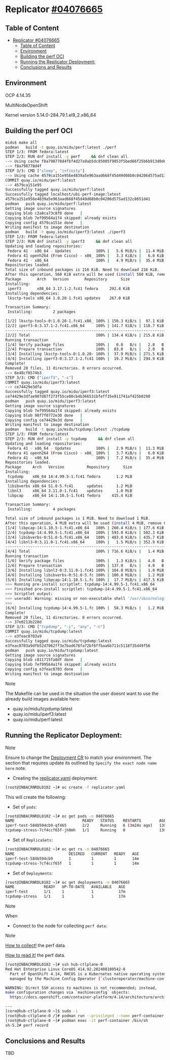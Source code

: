# Replicator [#04076665](https://access.redhat.com/support/cases/#/case/04076665/)

## Table of Content

- [Replicator #04076665](#replicator-04076665)
  - [Table of Content](#table-of-content)
  - [Environment](#environment)
  - [Building the perf OCI](#building-the-perf-oci)
  - [Running the Replicator Deployment:](#running-the-replicator-deployment)
  - [Conclusions and Results](#conclusions-and-results)

## Environment

OCP 4.14.35

MultiNodeOpenShift 

Kernel version 5.14.0-284.79.1.el9_2.x86_64


## Building the perf OCI

```bash
midu$ make all
podman   build -t quay.io/midu/perf:latest ./perf
STEP 1/3: FROM fedora:latest
STEP 2/3: RUN dnf install -y perf     && dnf clean all
--> Using cache f8a798778d4fbf4d27a9ab5dc85005f9853f5bed66f25b6b913d0d69428cfa16
--> f8a798778d4f
STEP 3/3: CMD ["sleep", "infinity"]
--> Using cache 4579ca151e956e4839a5e963aad668f45d49d08b0c04206d575ad132c8651d41
COMMIT quay.io/midu/perf:latest
--> 4579ca151e95
Successfully tagged quay.io/midu/perf:latest
Successfully tagged localhost/ubi-perf-image:latest
4579ca151e956e4839a5e963aad668f45d49d08b0c04206d575ad132c8651d41
podman   push quay.io/midu/perf:latest
Getting image source signatures
Copying blob c2a8ca73c8f0 done   | 
Copying blob 7ef99564a1f4 skipped: already exists  
Copying config 4579ca151e done   | 
Writing manifest to image destination
podman   build -t quay.io/midu/iperf3:latest ./iperf3
STEP 1/3: FROM fedora:latest
STEP 2/3: RUN dnf install -y iperf3     && dnf clean all
Updating and loading repositories:
 Fedora 41 - x86_64 - Updates           100% |   5.6 MiB/s |  11.4 MiB |  00m02s
 Fedora 41 openh264 (From Cisco) - x86_ 100% |   3.3 KiB/s |   6.0 KiB |  00m02s
 Fedora 41 - x86_64                     100% |   4.9 MiB/s |  35.4 MiB |  00m07s
Repositories loaded.
Total size of inbound packages is 216 KiB. Need to download 216 KiB.
After this operation, 560 KiB extra will be used (install 560 KiB, remove 0 B).
Package       Arch   Version       Repository      Size
Installing:
 iperf3       x86_64 3.17.1-2.fc41 fedora     292.8 KiB
Installing dependencies:
 lksctp-tools x86_64 1.0.20-1.fc41 updates    267.0 KiB

Transaction Summary:
 Installing:         2 packages

[1/2] lksctp-tools-0:1.0.20-1.fc41.x86_ 100% | 150.3 KiB/s |  97.1 KiB |  00m01s
[2/2] iperf3-0:3.17.1-2.fc41.x86_64     100% | 141.7 KiB/s | 118.7 KiB |  00m01s
--------------------------------------------------------------------------------
[2/2] Total                             100% | 134.4 KiB/s | 215.8 KiB |  00m02s
Running transaction
[1/4] Verify package files              100% |   0.0   B/s |   2.0   B |  00m00s
[2/4] Prepare transaction               100% |  83.0   B/s |   2.0   B |  00m00s
[3/4] Installing lksctp-tools-0:1.0.20- 100% |  37.9 MiB/s | 271.5 KiB |  00m00s
[4/4] Installing iperf3-0:3.17.1-2.fc41 100% |  19.2 MiB/s | 294.9 KiB |  00m00s
Complete!
Removed 20 files, 11 directories. 0 errors occurred.
--> 6e48cf8574b3
STEP 3/3: CMD ["iperf3", "-s"]
COMMIT quay.io/midu/iperf3:latest
--> ce74429e3dfa
Successfully tagged quay.io/midu/iperf3:latest
ce74429e3dfae907d87f273f55ce80cb4b366531bfeff35e911741af425b0290
podman   push quay.io/midu/iperf3:latest
Getting image source signatures
Copying blob 7ef99564a1f4 skipped: already exists  
Copying blob 98f7f0772e30 done   | 
Copying config ce74429e3d done   | 
Writing manifest to image destination
podman   build -t quay.io/midu/tcpdump:latest ./tcpdump
STEP 1/3: FROM fedora:latest
STEP 2/3: RUN dnf install -y tcpdump     && dnf clean all
Updating and loading repositories:
 Fedora 41 - x86_64 - Updates           100% |   2.9 MiB/s |  11.3 MiB |  00m04s
 Fedora 41 openh264 (From Cisco) - x86_ 100% |   3.7 KiB/s |   6.0 KiB |  00m02s
 Fedora 41 - x86_64                     100% |   7.2 MiB/s |  35.4 MiB |  00m05s
Repositories loaded.
Package     Arch   Version          Repository      Size
Installing:
 tcpdump    x86_64 14:4.99.5-1.fc41 fedora       1.2 MiB
Installing dependencies:
 libibverbs x86_64 51.0-5.fc41      updates      1.2 MiB
 libnl3     x86_64 3.11.0-1.fc41    updates      1.0 MiB
 libpcap    x86_64 14:1.10.5-1.fc41 fedora     415.4 KiB

Transaction Summary:
 Installing:         4 packages

Total size of inbound packages is 1 MiB. Need to download 1 MiB.
After this operation, 4 MiB extra will be used (install 4 MiB, remove 0 B).
[1/4] libpcap-14:1.10.5-1.fc41.x86_64   100% | 260.4 KiB/s | 177.6 KiB |  00m01s
[2/4] tcpdump-14:4.99.5-1.fc41.x86_64   100% | 593.0 KiB/s | 502.3 KiB |  00m01s
[3/4] libibverbs-0:51.0-5.fc41.x86_64   100% | 483.0 KiB/s | 435.7 KiB |  00m01s
[4/4] libnl3-0:3.11.0-1.fc41.x86_64     100% |   1.5 MiB/s | 352.9 KiB |  00m00s
--------------------------------------------------------------------------------
[4/4] Total                             100% | 716.6 KiB/s |   1.4 MiB |  00m02s
Running transaction
[1/6] Verify package files              100% |   1.3 KiB/s |   4.0   B |  00m00s
[2/6] Prepare transaction               100% | 137.0   B/s |   4.0   B |  00m00s
[3/6] Installing libnl3-0:3.11.0-1.fc41 100% | 104.8 MiB/s |   1.0 MiB |  00m00s
[4/6] Installing libibverbs-0:51.0-5.fc 100% | 100.8 MiB/s |   1.2 MiB |  00m00s
[5/6] Installing libpcap-14:1.10.5-1.fc 100% |  17.7 MiB/s | 417.5 KiB |  00m00s
>>> Running pre-install scriptlet: tcpdump-14:4.99.5-1.fc41.x86_64              
>>> Finished pre-install scriptlet: tcpdump-14:4.99.5-1.fc41.x86_64             
>>> Scriptlet output:                                                           
>>> useradd: Warning: missing or non-executable shell '/usr/sbin/nologin'       
>>>                                                                             
[6/6] Installing tcpdump-14:4.99.5-1.fc 100% |  58.3 MiB/s |   1.2 MiB |  00m00s
Complete!
Removed 20 files, 11 directories. 0 errors occurred.
--> 37e0213b220d
STEP 3/3: CMD ["tcpdump", "-i", "any", "-n"]
COMMIT quay.io/midu/tcpdump:latest
--> e3feac8703a9
Successfully tagged quay.io/midu/tcpdump:latest
e3feac8703a9dfb52d7062ff3e7bad678fa72bf6ffbaa6b711c5118f35d49f56
podman   push quay.io/midu/tcpdump:latest
Getting image source signatures
Copying blob c811715fa8df done   | 
Copying blob 7ef99564a1f4 skipped: already exists  
Copying config e3feac8703 done   | 
Writing manifest to image destination
```

> [!NOTE]
> The Makefile can be used in the situation the user doesnt want to use the already build images available here:
> - quay.io/midu/tcpdump:latest
> - quay.io/midu/iperf3:latest
> - quay.io/midu/perf:latest


## Running the Replicator Deployment:

> [!NOTE]
> Ensure to change the [Deployment CR](/replicator.yaml) to match your environment. The section that requires update its outlined by `Specify the exact node name here` note.

- Creating the [replicator.yaml](./replicator.yaml) deployment:

```bash
[root@INBACRNRDL0102 ~]# oc create -f replicator.yaml
```

This will create the following:

- Set of `pods`: 

```bash
[root@INBACRNRDL0102 ~]# oc get pods -n 04076665
NAME                              READY   STATUS    RESTARTS        AGE
iperf-test-584b594cb9-qf465       2/2     Running   6 (3m24s ago)   13m
tcpdump-stress-7cf4ccf65f-jh8mh   1/1     Running   0               13m
```

- Set of `ReplicaSets`:

```bash
[root@INBACRNRDL0102 ~]# oc get rs -n 04076665
NAME                        DESIRED   CURRENT   READY   AGE
iperf-test-584b594cb9       1         1         1       14m
tcpdump-stress-7cf4ccf65f   1         1         1       14m
```

- Set of `Deployments`:
```bash
[root@INBACRNRDL0102 ~]# oc get deployments -n 04076665
NAME             READY   UP-TO-DATE   AVAILABLE   AGE
iperf-test       1/1     1            1           17m
tcpdump-stress   1/1     1            1           17m
```
> [!NOTE]
> When  

- Connect to the node for collecting `perf data`:


> [!NOTE]
> [How to collect!](https://access.redhat.com/solutions/386343) the perf data.
> 
> [How to read it!](https://access.redhat.com/solutions/503663) the perf data.


```bash
[root@INBACRNRDL0102 ~]# ssh hub-ctlplane-0
Red Hat Enterprise Linux CoreOS 414.92.202408100542-0
  Part of OpenShift 4.14, RHCOS is a Kubernetes native operating system
  managed by the Machine Config Operator (`clusteroperator/machine-config`).

WARNING: Direct SSH access to machines is not recommended; instead,
make configuration changes via `machineconfig` objects:
  https://docs.openshift.com/container-platform/4.14/architecture/architecture-rhcos.html

---
[core@hub-ctlplane-0 ~]$ sudo -i
[root@hub-ctlplane-0 /]# podman run --privileged --name perf-container -d quay.io/midu/perf:latest
[root@hub-ctlplane-0 ~]# podman exec -it perf-container /bin/sh
sh-5.2# perf record
```

## Conclusions and Results

TBD